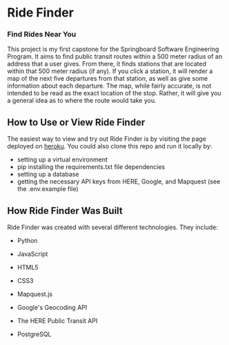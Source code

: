 # Ride Finder
### Find Rides Near You

This project is my first capstone for the Springboard Software Engineering Program. It aims to find public transit routes within a 500 meter radius of an address that a user gives. From there, it finds stations that are located within that 500 meter radius (if any). If you click a station, it will render a map of the next five departures from that station, as well as give some information about each departure. The map, while fairly accurate, is not intended to be read as the exact location of the stop. Rather, it will give you a general idea as to where the route would take you.

## How to Use or View Ride Finder
The easiest way to view and try out Ride Finder is by visiting the page deployed on [heroku]. You could also clone this repo and run it locally by:
- setting up a virtual environment
- pip installing the requirements.txt file dependencies
- setting up a database
- getting the necessary API keys from HERE, Google, and Mapquest (see the .env.example file)

## How Ride Finder Was Built
Ride Finder was created with several different technologies. They include:
- Python
- JavaScript
- HTML5
- CSS3
- Mapquest.js
- Google's Geocoding API
- The HERE Public Transit API
- PostgreSQL

   [heroku]: <http://find-rides.herokuapp.com>
   
   

